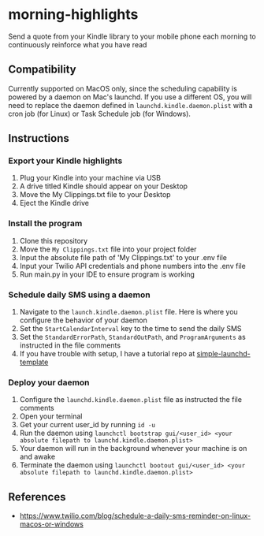 # morning-highlights
Send a quote from your Kindle library to your mobile phone each morning to continuously reinforce what you have read

## Compatibility
Currently supported on MacOS only, since the scheduling capability is powered by a daemon on Mac's launchd. If you use a different OS, you will need to replace the daemon defined in `launchd.kindle.daemon.plist` with a cron job (for Linux) or Task Schedule job (for Windows).

## Instructions
### Export your Kindle highlights 
1. Plug your Kindle into your machine via USB
2. A drive titled Kindle should appear on your Desktop
3. Move the My Clippings.txt file to your Desktop
4. Eject the Kindle drive

### Install the program
1. Clone this repository
2. Move the `My Clippings.txt` file into your project folder
3. Input the absolute file path of 'My Clippings.txt' to your .env file
4. Input your Twilio API credentials and phone numbers into the .env file
5. Run main.py in your IDE to ensure program is working

### Schedule daily SMS using a daemon
1. Navigate to the `launch.kindle.daemon.plist` file. Here is where you configure the behavior of your daemon
2. Set the `StartCalendarInterval` key to the time to send the daily SMS
3. Set the `StandardErrorPath`, `StandardOutPath`, and `ProgramArguments` as instructed in the file comments
3. If you have trouble with setup, I have a tutorial repo at [simple-launchd-template](https://github.com/bennett-diaz/simple-launchd-template)

### Deploy your daemon
1. Configure the `launchd.kindle.daemon.plist` file as instructed the file comments
2. Open your terminal 
3. Get your current user_id by running `id -u`
4. Run the daemon using `launchctl bootstrap gui/<user_id> <your absolute filepath to launchd.kindle.daemon.plist>`
5. Your daemon will run in the background whenever your machine is on and awake
6. Terminate the daemon using `launchctl bootout gui/<user_id> <your absolute filepath to launchd.kindle.daemon.plist>`

## References
- https://www.twilio.com/blog/schedule-a-daily-sms-reminder-on-linux-macos-or-windows
